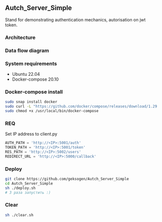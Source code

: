 ## Autch_Server_Simple
Stand for demonstrating authentication mechanics, autorisation on jwt token.
### Architecture

### Data flow diagram

### System requirements
* Ubuntu 22.04
* Docker-compose 20.10

### Docker-compose install
```BASH
sudo snap install docker
sudo curl -L "https://github.com/docker/compose/releases/download/1.29.2/docker-compose-$(uname -s)-$(uname -m)" -o /usr/local/bin/docker-compose
sudo chmod +x /usr/local/bin/docker-compose
```

### REQ
Set IP address to client.py
```Python
AUTH_PATH = 'http://<IP>:5001/auth'
TOKEN_PATH = 'http://<IP>:5001/token'
RES_PATH = 'http://<IP>:5002/users'
REDIRECT_URL = 'http://<IP>:5000/callback'
```

### Deploy
```BASH
git clone https://github.com/geksogen/Autch_Server_Simple
cd Autch_Server_Simple
sh ./deploy.sh
# 3 раза запустить :)
```
### Clear
```BASH
sh ./clear.sh
```
